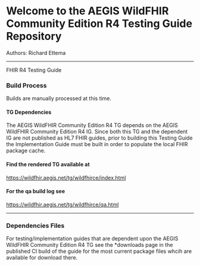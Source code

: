 
#  Welcome to the AEGIS WildFHIR Community Edition R4 Testing Guide Repository

Authors:  Richard Ettema

-----
FHIR R4 Testing Guide

### Build Process

Builds are manually processed at this time.

#### TG Dependencies

The AEGIS WildFHIR Community Edition R4 TG depends on the AEGIS WildFHIR Community Edition R4 IG. Since both this TG and the dependent IG are not published as HL7 FHIR guides, prior to building this Testing Guide the Implementation Guide must be built in order to populate the local FHIR package cache.

#### Find the rendered TG available at

https://wildfhir.aegis.net/tg/wildfhirce/index.html

#### For the qa build log see

https://wildfhir.aegis.net/tg/wildfhirce/qa.html

---

### Dependencies Files

For testing/implementation guides that are dependent upon the AEGIS WildFHIR Community Edition R4 TG see the *downloads page in the published CI build of the guide for the most current package files whcih are available for download there.
